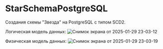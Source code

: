 # StarSchemaPostgreSQL
Создания схемы "Звезда" на PostgreSQL c типом SCD2.

Логическая модель данных: 
![Снимок экрана от 2025-01-29 23-03-12](https://github.com/user-attachments/assets/2540f93c-616f-4c99-a348-eab57a381b49)

Физическая модель данных: 
![Снимок экрана от 2025-01-29 23-03-19](https://github.com/user-attachments/assets/1e4076bd-7e82-4c0e-a6f3-2b22166fe727)
